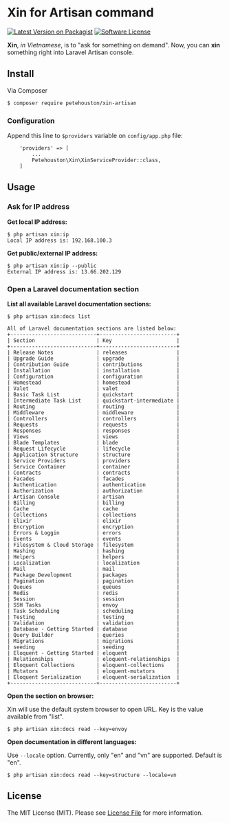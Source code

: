 # Xin for Artisan command

[![Latest Version on Packagist][ico-version]][link-packagist]
[![Software License][ico-license]](LICENSE.md)

**Xin**, _in Vietnamese_, is to "ask for something on demand". Now, you can **xin** something right into Laravel Artisan console.

## Install

Via Composer

``` bash
$ composer require petehouston/xin-artisan
```

### Configuration

Append this line to `$providers` variable on `config/app.php` file:

```
    'providers' => [
        ...
        Petehouston\Xin\XinServiceProvider::class,
    ]
```

## Usage

### Ask for IP address

**Get local IP address:**

```
$ php artisan xin:ip
Local IP address is: 192.168.100.3
```

**Get public/external IP address:**

```
$ php artisan xin:ip --public
External IP address is: 13.66.202.129
```

### Open a Laravel documentation section

**List all available Laravel documentation sections:**

```
$ php artisan xin:docs list

All of Laravel documentation sections are listed below:
+----------------------------+-------------------------+
| Section                    | Key                     |
+----------------------------+-------------------------+
| Release Notes              | releases                |
| Upgrade Guide              | upgrade                 |
| Contribution Guide         | contributions           |
| Installation               | installation            |
| Configuration              | configuration           |
| Homestead                  | homestead               |
| Valet                      | valet                   |
| Basic Task List            | quickstart              |
| Intermediate Task List     | quickstart-intermediate |
| Routing                    | routing                 |
| Middleware                 | middleware              |
| Controllers                | controllers             |
| Requests                   | requests                |
| Responses                  | responses               |
| Views                      | views                   |
| Blade Templates            | blade                   |
| Request Lifecycle          | lifecycle               |
| Application Structure      | structure               |
| Service Providers          | providers               |
| Service Container          | container               |
| Contracts                  | contracts               |
| Facades                    | facades                 |
| Authentication             | authentication          |
| Authorization              | authorization           |
| Artisan Console            | artisan                 |
| Billing                    | billing                 |
| Cache                      | cache                   |
| Collections                | collections             |
| Elixir                     | elixir                  |
| Encryption                 | encryption              |
| Errors & Loggin            | errors                  |
| Events                     | events                  |
| Filesystem & Cloud Storage | filesystem              |
| Hashing                    | hashing                 |
| Helpers                    | helpers                 |
| Localization               | localization            |
| Mail                       | mail                    |
| Package Development        | packages                |
| Pagination                 | pagination              |
| Queues                     | queues                  |
| Redis                      | redis                   |
| Session                    | session                 |
| SSH Tasks                  | envoy                   |
| Task Scheduling            | scheduling              |
| Testing                    | testing                 |
| Validation                 | validation              |
| Database - Getting Started | database                |
| Query Builder              | queries                 |
| Migrations                 | migrations              |
| seeding                    | seeding                 |
| Eloquent - Getting Started | eloquent                |
| Relationships              | eloquent-relationships  |
| Eloquent Collections       | eloquent-collections    |
| Mutators                   | eloquent-mutators       |
| Eloquent Serialization     | eloquent-serialization  |
+----------------------------+-------------------------+
```

**Open the section on browser:**

Xin will use the default system browser to open URL. Key is the value available from "list".

```
$ php artisan xin:docs read --key=envoy
```

**Open documentation in different languages:**

Use `--locale` option. Currently, only "en" and "vn" are supported. Default is "en".

```
$ php artisan xin:docs read --key=structure --locale=vn
```


## License

The MIT License (MIT). Please see [License File](LICENSE.md) for more information.

[ico-version]: https://img.shields.io/packagist/v/petehouston/xin-artisan.svg?style=flat-square
[ico-license]: https://img.shields.io/badge/license-MIT-brightgreen.svg?style=flat-square
[ico-downloads]: https://img.shields.io/packagist/dt/petehouston/xin-artisan.svg?style=flat-square

[link-packagist]: https://packagist.org/packages/petehouston/xin-artisan
[link-downloads]: https://packagist.org/packages/petehouston/xin-artisan
[link-author]: https://github.com/petehouston
[link-contributors]: ../../contributors
